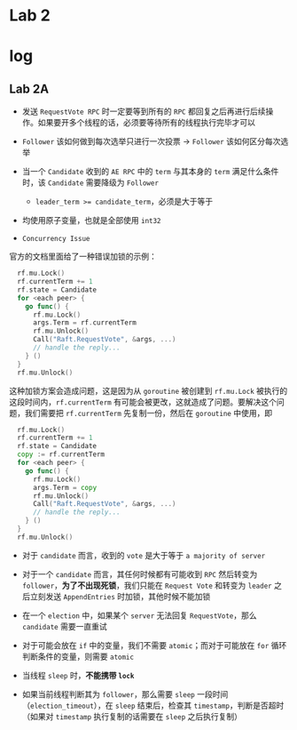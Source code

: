 # Lab 2






















# log

## Lab 2A

- 发送 `RequestVote RPC` 时一定要等到所有的 `RPC` 都回复之后再进行后续操作。如果要开多个线程的话，必须要等待所有的线程执行完毕才可以

- `Follower` 该如何做到每次选举只进行一次投票 -> `Follower` 该如何区分每次选举

- 当一个 `Candidate` 收到的 `AE RPC` 中的 `term` 与其本身的 `term` 满足什么条件时，该 `Candidate` 需要降级为 `Follower`
  - `leader_term >= candidate_term`，必须是大于等于

- 均使用原子变量，也就是全部使用 `int32`

- `Concurrency Issue`

官方的文档里面给了一种错误加锁的示例：

```go
  rf.mu.Lock()
  rf.currentTerm += 1
  rf.state = Candidate
  for <each peer> {
    go func() {
      rf.mu.Lock()
      args.Term = rf.currentTerm
      rf.mu.Unlock()
      Call("Raft.RequestVote", &args, ...)
      // handle the reply...
    } ()
  }
  rf.mu.Unlock()
```

这种加锁方案会造成问题，这是因为从 `goroutine` 被创建到 `rf.mu.Lock` 被执行的这段时间内，`rf.currentTerm` 有可能会被更改，这就造成了问题。要解决这个问题，我们需要把 `rf.currentTerm` 先复制一份，然后在 `goroutine` 中使用，即

```go
  rf.mu.Lock()
  rf.currentTerm += 1
  rf.state = Candidate
  copy := rf.currentTerm
  for <each peer> {
    go func() {
      rf.mu.Lock()
      args.Term = copy
      rf.mu.Unlock()
      Call("Raft.RequestVote", &args, ...)
      // handle the reply...
    } ()
  }
  rf.mu.Unlock()

```

- 对于 `candidate` 而言，收到的 `vote` 是大于等于 `a majority of server`

- 对于一个 `candidate` 而言，其任何时候都有可能收到 `RPC` 然后转变为 `follower`，**为了不出现死锁**，我们只能在 `Request Vote` 和转变为 `leader` 之后立刻发送 `AppendEntries` 时加锁，其他时候不能加锁

- 在一个 `election` 中，如果某个 `server` 无法回复 `RequestVote`，那么 `candidate` 需要一直重试

- 对于可能会放在 `if` 中的变量，我们不需要 `atomic`；而对于可能放在 `for` 循环判断条件的变量，则需要 `atomic`

- 当线程 `sleep` 时，**不能携带 `lock`**

- 如果当前线程判断其为 `follower`，那么需要 `sleep` 一段时间（`election_timeout`），在 `sleep` 结束后，检查其 `timestamp`，判断是否超时（如果对 `timestamp` 执行复制的话需要在 `sleep` 之后执行复制）







